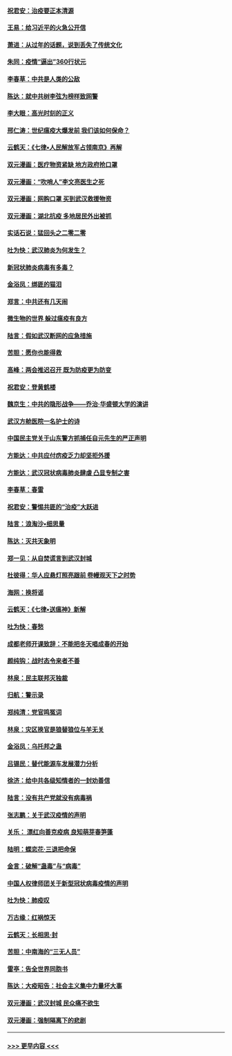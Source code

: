 #### [祝君安：治疫要正本清源](../pages/nsc993/n11889085.md?t=02231602) 
#### [王易：给习近平的火急公开信](../pages/nsc993/n11888225.md?t=02231602) 
#### [萧进：从过年的话题，说到丢失了传统文化](../pages/nsc993/n11887732.md?t=02231602) 
#### [朱同：疫情“逼出”360行状元](../pages/nsc993/n11887678.md?t=02231602) 
#### [李春草：中共是人类的公敌](../pages/nsc993/n11887656.md?t=02231602) 
#### [陈达：就中共树李弦为榜样致网警](../pages/nsc993/n11887625.md?t=02231602) 
#### [李大眼：高光时刻的正义](../pages/nsc993/n11887585.md?t=02231602) 
#### [邢仁涛：世纪瘟疫大爆发前 我们该如何保命？](../pages/nsc993/n11887535.md?t=02231602) 
#### [云鹤天：《七律▪人民解放军占领南京》再解](../pages/nsc993/n11887524.md?t=02231602) 
#### [双元漫画：医疗物资紧缺 地方政府抢口罩](../pages/nsc993/n11884744.md?t=02231602) 
#### [双元漫画：“吹哨人”李文亮医生之死](../pages/nsc993/n11884705.md?t=02231602) 
#### [双元漫画：网购口罩 买到武汉救援物资](../pages/nsc993/n11884670.md?t=02231602) 
#### [双元漫画：湖北抗疫 多地居民外出被抓](../pages/nsc993/n11884643.md?t=02231602) 
#### [实话石说：猛回头之二零二零](../pages/nsc993/n11883968.md?t=02231602) 
#### [吐为快：武汉肺炎为何发生？](../pages/nsc993/n11882180.md?t=02231602) 
#### [新冠状肺炎病毒有多毒？](../pages/nsc993/n11881790.md?t=02231602) 
#### [金浴凤：绑匪的猫泪](../pages/nsc993/n11880664.md?t=02231602) 
#### [郑言：中共还有几天闹](../pages/nsc993/n11880645.md?t=02231602) 
#### [微生物的世界 躲过瘟疫有良方](../pages/nsc993/n11880492.md?t=02231602) 
#### [陆言：假如武汉断网的应急措施](../pages/nsc993/n11880619.md?t=02231602) 
#### [苦胆：愿你也能得救](../pages/nsc993/n11880601.md?t=02231602) 
#### [高峰：两会推迟召开  既为防疫更为防变](../pages/nsc993/n11879977.md?t=02231602) 
#### [祝君安：登黄鹤楼](../pages/nsc993/n11880583.md?t=02231602) 
#### [魏京生：中共的隐形战争——乔治‧华盛顿大学的演讲](../pages/nsc993/n11879765.md?t=02231602) 
#### [武汉方舱医院一名护士的诗](../pages/nsc993/n11878480.md?t=02231602) 
#### [中国民主党关于山东警方抓捕任自元先生的严正声明](../pages/nsc993/n11877506.md?t=02231602) 
#### [方能达：中共应付疠疫乏力却坚拒外援](../pages/nsc993/n11877497.md?t=02231602) 
#### [方能达：武汉冠状病毒肺炎肆虐 凸显专制之害](../pages/nsc993/n11877475.md?t=02231602) 
#### [李春草：春雷](../pages/nsc993/n11876287.md?t=02231602) 
#### [祝君安：警惕共匪的“治疫”大跃进](../pages/nsc993/n11876084.md?t=02231602) 
#### [陆言：浪淘沙•细思量](../pages/nsc993/n11876071.md?t=02231602) 
#### [陈达：灭共天象明](../pages/nsc993/n11876063.md?t=02231602) 
#### [郑一见：从自焚谎言到武汉封城](../pages/nsc993/n11875621.md?t=02231602) 
#### [杜彼得：华人应悬灯照亮跟前 卷幔观天下之时势](../pages/nsc993/n11874822.md?t=02231602) 
#### [海网：换将谣](../pages/nsc993/n11873712.md?t=02231602) 
#### [云鹤天：《七律▪送瘟神》新解](../pages/nsc993/n11873598.md?t=02231602) 
#### [吐为快：春愁](../pages/nsc993/n11872801.md?t=02231602) 
#### [成都老师开课致辞：不能把冬天唱成春的开始](../pages/nsc993/n11872653.md?t=02231602) 
#### [颜纯钩：战时态令来者不善](../pages/nsc993/n11872011.md?t=02231602) 
#### [林泉：民主联邦灭独裁](../pages/nsc993/n11870998.md?t=02231602) 
#### [归航：警示录](../pages/nsc993/n11870963.md?t=02231602) 
#### [郑纯清：党官鸣冤词](../pages/nsc993/n11870938.md?t=02231602) 
#### [林泉：灾区换官是狼替狼位与羊无关](../pages/nsc993/n11870896.md?t=02231602) 
#### [金浴凤：乌托邦之蛊](../pages/nsc993/n11870879.md?t=02231602) 
#### [吕锡民：替代能源车发展潜力分析](../pages/nsc993/n11870656.md?t=02231602) 
#### [徐济：给中共各级知情者的一封劝善信](../pages/nsc993/n11868561.md?t=02231602) 
#### [陆言：没有共产党就没有病毒祸](../pages/nsc993/n11868232.md?t=02231602) 
#### [张志鹏：关于武汉疫情的声明](../pages/nsc993/n11867182.md?t=02231602) 
#### [关乐： 漂红向善克疫病 良知萌芽春笋蓬](../pages/nsc993/n11865710.md?t=02231602) 
#### [陆明：蝶恋花‧三退把命保](../pages/nsc993/n11865673.md?t=02231602) 
#### [金言：破解“蛊毒”与“病毒”](../pages/nsc993/n11864103.md?t=02231602) 
#### [中国人权律师团关于新型冠状病毒疫情的声明](../pages/nsc993/n11864249.md?t=02231602) 
#### [吐为快：肺疫叹](../pages/nsc993/n11864027.md?t=02231602) 
#### [万古缘：红祸惊天](../pages/nsc993/n11864079.md?t=02231602) 
#### [云鹤天：长相思‧封](../pages/nsc993/n11864006.md?t=02231602) 
#### [苦胆：中南海的“三无人员”](../pages/nsc993/n11862997.md?t=02231602) 
#### [雷亭：告全世界同胞书](../pages/nsc993/n11862572.md?t=02231602) 
#### [陈达：大疫昭告：社会主义集中力量坏大事](../pages/nsc993/n11859419.md?t=02231602) 
#### [双元漫画：武汉封城 民众痛不欲生](../pages/nsc993/n11859287.md?t=02231602) 
#### [双元漫画：强制隔离下的悲剧](../pages/nsc993/n11859244.md?t=02231602) 

----
#### [ >>> 更早内容 <<< ](../indexes/nsc993-earlier.md)
